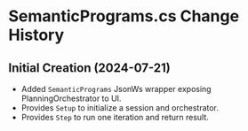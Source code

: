 # SemanticPrograms.cs Change History

## Initial Creation (2024-07-21)
- Added `SemanticPrograms` JsonWs wrapper exposing PlanningOrchestrator to UI.
- Provides `Setup` to initialize a session and orchestrator.
- Provides `Step` to run one iteration and return result.
